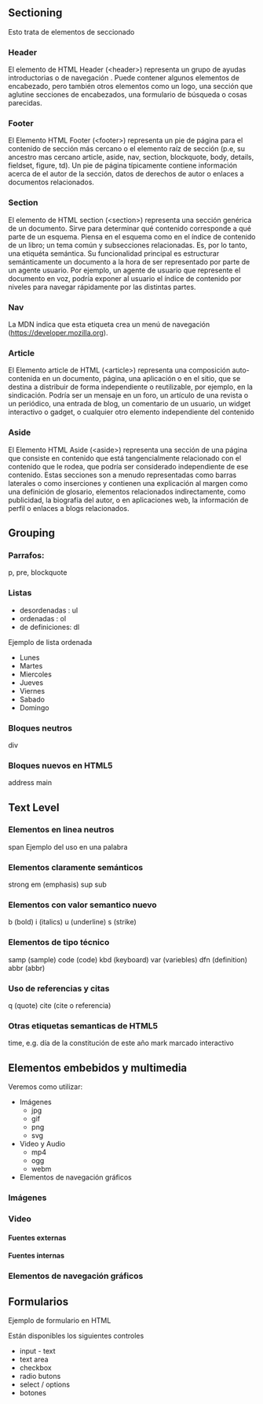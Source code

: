 ## Sectioning
Esto trata de elementos de seccionado

### Header
El elemento de HTML Header (&lt;header&gt;) representa un grupo de ayudas introductorias o de navegación . Puede contener algunos elementos de encabezado, pero también otros elementos como un logo, una sección que aglutine secciones de encabezados, una formulario de búsqueda o cosas parecidas.

### Footer
El Elemento HTML Footer (&lt;footer&gt;) representa un pie de página para el contenido de sección más cercano o el elemento raíz de sección (p.e, su ancestro mas cercano article, aside, nav, section, blockquote, body, details, fieldset, figure, td). Un pie de página típicamente contiene información acerca de el autor de la sección, datos de derechos de autor o enlaces a documentos relacionados.

### Section
El elemento de HTML section (&lt;section&gt;) representa una sección genérica de un documento. Sirve para determinar qué contenido corresponde a qué parte de un esquema. Piensa en el esquema como en el índice de contenido de un libro; un tema común y subsecciones relacionadas. Es, por lo tanto, una etiquéta semántica. Su funcionalidad principal es estructurar semánticamente un documento a la hora de ser representado por parte de un agente usuario. Por ejemplo, un agente de usuario que represente el documento en voz, podría exponer al usuario el índice de contenido por niveles para navegar rápidamente por las distintas partes.

### Nav
La MDN indica que esta etiqueta crea un menú de navegación (https://developer.mozilla.org).

### Article
El Elemento article de HTML (&lt;article&gt;) representa una composición auto-contenida en un documento, página, una aplicación o en el sitio, que se destina a distribuir de forma independiente o reutilizable, por ejemplo, en la sindicación. Podría ser un mensaje en un foro, un artículo de una revista o un periódico, una entrada de blog, un comentario de un usuario, un widget interactivo o gadget, o cualquier otro elemento independiente del contenido

### Aside
El Elemento HTML Aside (&lt;aside&gt;) representa una sección de una página que consiste en contenido que está tangencialmente relacionado con el contenido que le rodea, que podría ser considerado independiente de ese contenido. Estas secciones son a menudo representadas como barras laterales o como inserciones y contienen una explicación al margen como una definición de glosario, elementos relacionados indirectamente, como publicidad, la biografía del autor, o en aplicaciones web, la información de perfil o enlaces a blogs relacionados.

## Grouping

### Parrafos: 
p, pre, blockquote
                            
### Listas
- desordenadas : ul
- ordenadas : ol
- de definiciones: dl

Ejemplo de lista ordenada
- Lunes
- Martes
- Miercoles
- Jueves
- Viernes
- Sabado
- Domingo

### Bloques neutros
div

### Bloques nuevos en HTML5
address
main

## Text Level

### Elementos en linea neutros
span
Ejemplo del uso en una palabra

### Elementos claramente semánticos
strong
em (emphasis)
sup
sub

### Elementos con valor semantico nuevo
b (bold)
i (italics)
u (underline)
s (strike)

### Elementos de tipo técnico
samp (sample)
code (code)
kbd (keyboard)
var (variebles)
dfn (definition)
abbr (abbr)

### Uso de referencias y citas
q (quote)
cite (cite o referencia)

### Otras etiquetas semanticas de HTML5
time, e.g. día de la constitución de este año
mark marcado interactivo

## Elementos embebidos y multimedia
Veremos como utilizar:

- Imágenes
    - jpg
    - gif
    - png
    - svg
- Video y Audio
    - mp4
    - ogg
    - webm
- Elementos de navegación gráficos

### Imágenes

### Video
#### Fuentes externas
#### Fuentes internas

### Elementos de navegación gráficos

## Formularios
Ejemplo de formulario en HTML

Están disponibles los siguientes controles
- input - text
- text area
- checkbox
- radio butons
- select / options
- botones
